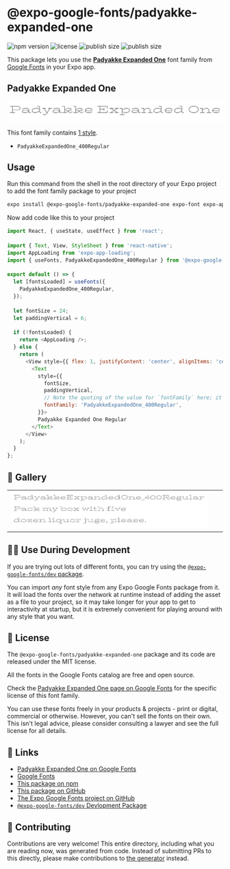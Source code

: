 # @expo-google-fonts/padyakke-expanded-one

![npm version](https://flat.badgen.net/npm/v/@expo-google-fonts/padyakke-expanded-one)
![license](https://flat.badgen.net/github/license/expo/google-fonts)
![publish size](https://flat.badgen.net/packagephobia/install/@expo-google-fonts/padyakke-expanded-one)
![publish size](https://flat.badgen.net/packagephobia/publish/@expo-google-fonts/padyakke-expanded-one)

This package lets you use the [**Padyakke Expanded One**](https://fonts.google.com/specimen/Padyakke+Expanded+One) font family from [Google Fonts](https://fonts.google.com/) in your Expo app.

## Padyakke Expanded One

![Padyakke Expanded One](./font-family.png)

This font family contains [1 style](#-gallery).

- `PadyakkeExpandedOne_400Regular`

## Usage

Run this command from the shell in the root directory of your Expo project to add the font family package to your project
```sh
expo install @expo-google-fonts/padyakke-expanded-one expo-font expo-app-loading
```

Now add code like this to your project
```js
import React, { useState, useEffect } from 'react';

import { Text, View, StyleSheet } from 'react-native';
import AppLoading from 'expo-app-loading';
import { useFonts, PadyakkeExpandedOne_400Regular } from '@expo-google-fonts/padyakke-expanded-one';

export default () => {
  let [fontsLoaded] = useFonts({
    PadyakkeExpandedOne_400Regular,
  });

  let fontSize = 24;
  let paddingVertical = 6;

  if (!fontsLoaded) {
    return <AppLoading />;
  } else {
    return (
      <View style={{ flex: 1, justifyContent: 'center', alignItems: 'center' }}>
        <Text
          style={{
            fontSize,
            paddingVertical,
            // Note the quoting of the value for `fontFamily` here; it expects a string!
            fontFamily: 'PadyakkeExpandedOne_400Regular',
          }}>
          Padyakke Expanded One Regular
        </Text>
      </View>
    );
  }
};

```

## 🔡 Gallery


||||
|-|-|-|
|![PadyakkeExpandedOne_400Regular](./PadyakkeExpandedOne_400Regular.ttf.png)||||


## 👩‍💻 Use During Development

If you are trying out lots of different fonts, you can try using the [`@expo-google-fonts/dev` package](https://github.com/expo/google-fonts/tree/master/font-packages/dev#readme).

You can import *any* font style from any Expo Google Fonts package from it. It will load the fonts
over the network at runtime instead of adding the asset as a file to your project, so it may take longer
for your app to get to interactivity at startup, but it is extremely convenient
for playing around with any style that you want.

## 📖 License

The `@expo-google-fonts/padyakke-expanded-one` package and its code are released under the MIT license.

All the fonts in the Google Fonts catalog are free and open source.

Check the [Padyakke Expanded One page on Google Fonts](https://fonts.google.com/specimen/Padyakke+Expanded+One) for the specific license of this font family.

You can use these fonts freely in your products & projects - print or digital, commercial or otherwise. However, you can't sell the fonts on their own. This isn't legal advice, please consider consulting a lawyer and see the full license for all details.

## 🔗 Links

- [Padyakke Expanded One on Google Fonts](https://fonts.google.com/specimen/Padyakke+Expanded+One)
- [Google Fonts](https://fonts.google.com/)
- [This package on npm](https://www.npmjs.com/package/@expo-google-fonts/padyakke-expanded-one)
- [This package on GitHub](https://github.com/expo/google-fonts/tree/master/font-packages/padyakke-expanded-one)
- [The Expo Google Fonts project on GitHub](https://github.com/expo/google-fonts)
- [`@expo-google-fonts/dev` Devlopment Package](https://github.com/expo/google-fonts/tree/master/font-packages/dev)

## 🤝 Contributing

Contributions are very welcome! This entire directory, including what you are reading now, was generated from code. Instead of submitting PRs to this directly, please make contributions to [the generator](https://github.com/expo/google-fonts/tree/master/packages/generator) instead.
